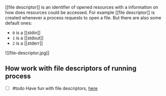 [[file descriptor]] is an identifier of opened resources with a information on how does resources could be accessed. For example [[file descriptor]] is created whenever a process requests to open a file. But there are also some default ones:
- `0` is a [[stdin]]
- `1` is a [[stdout]]
- `2` is a [[stderr]]

![[file-descriptor.jpg]]

## How work with file descriptors of running process

- [ ] #todo Have fun with file descriptors, [here](https://etbe.coker.com.au/2008/02/27/redirecting-output-from-a-running-process/)